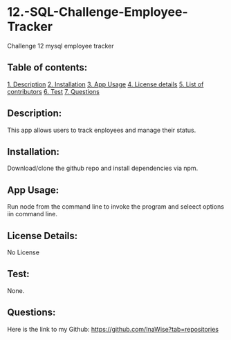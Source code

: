 # 12.-SQL-Challenge-Employee-Tracker
Challenge 12 mysql employee tracker

## Table of contents:
[1. Description](#Description)
[2. Installation](#Installation)
[3. App Usage](#App-Usage)
[4. License details](#License-details)
[5. List of contributors](#List-of-contributors)
[6. Test](#Installation)
[7. Questions](#Installation)
## Description:
This app allows users to track enployees and manage their status.
## Installation:
Download/clone the github repo and install dependencies via npm.
## App Usage:
 Run node from the command line to invoke the program and seleect options iin command line.
 ## License Details:
 No License
 ## Test:
 None.
 ## Questions:
 Here is the link to my Github:
 https://github.com/InaWise?tab=repositories